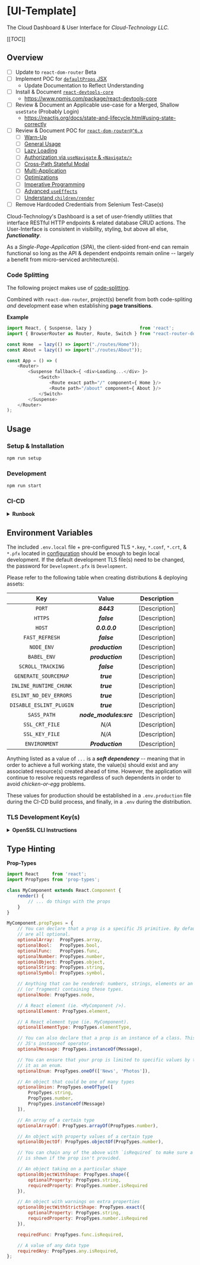 # [UI-Template] #

The Cloud Dashboard & User Interface for *Cloud-Technology LLC.*

[[_TOC_]]

## Overview ##

- [ ] Update to `react-dom-router` Beta
- [ ] Implement POC for [`defaultProps` JSX](https://reactjs.org/docs/typechecking-with-proptypes.html)
    - Update Documentation to Reflect Understanding
- [ ] Install & Document [`react-devtools-core`](https://github.com/facebook/react/tree/main/packages/react-devtools)
    - https://www.npmjs.com/package/react-devtools-core
- [ ] Review & Document an Applicable use-case for a Merged, Shallow `useState` (Probably Login)
    - https://reactjs.org/docs/state-and-lifecycle.html#using-state-correctly
- [ ] Review & Document POC for [`react-dom-router@^6.x`](https://github.com/remix-run/react-router/tree/dev/examples)
    - [ ] [Warn-Up](https://replit.com/@RemixRun/React-Router-v6-Tutorial-Completed)
    - [ ] [General Usage](https://github.com/remix-run/react-router/tree/main/examples/basic)
    - [ ] [Lazy Loading](https://github.com/remix-run/react-router/blob/dev/examples/lazy-loading/src/App.tsx)
    - [ ] [Authorization via `useNavigate` & `<Navigate/>`](https://github.com/remix-run/react-router/tree/main/examples/auth/src)
    - [ ] [Cross-Path Stateful Modal](https://github.com/remix-run/react-router/tree/main/examples/modal/src)
    - [ ] [Multi-Application](https://github.com/remix-run/react-router/tree/main/examples/multi-app)
    - [ ] [Optimizations](https://github.com/ReactTraining/react-workshop/tree/main/courses/electives/performance-optimizations/lecture)
    - [ ] [Imperative Programming](https://github.com/ReactTraining/react-workshop/tree/main/courses/advanced-hooks/02-imperative-react)
    - [ ] [Advanced `useEffects`](https://github.com/ReactTraining/react-workshop/tree/main/courses/advanced-hooks/01-effects)
    - [ ] [Understand `children/render`](https://reactrouter.com/web/api/Route/children-func)

- [ ] Remove Hardcoded Credentials from Selenium Test-Case(s)

Cloud-Technology's Dashboard is a set of user-friendly utilities that interface RESTful HTTP endpoints & related database CRUD actions. The User-Interface is
consistent in visibility, styling, but above all else, ***functionality***.

As a *Single-Page-Application* (*SPA*), the client-sided front-end can remain functional so long as the API & dependent endpoints remain online -- largely a
benefit from micro-serviced architecture(s).

### Code Splitting ###

The following project makes use of [code-splitting](https://reactjs.org/docs/code-splitting.html#route-based-code-splitting).

Combined with `react-dom-router`, project(s) benefit from both code-spliting *and*
development ease when establishing **page transitions**.

**Example**

```js
import React, { Suspense, lazy }                  from 'react';
import { BrowserRouter as Router, Route, Switch } from "react-router-dom";

const Home  = lazy(() => import("./routes/Home"));
const About = lazy(() => import("./routes/About"));

const App = () => (
    <Router>
        <Suspense fallback={ <div>Loading...</div> }>
            <Switch>
                <Route exact path="/" component={ Home }/>
                <Route path="/about" component={ About }/>
            </Switch>
        </Suspense>
    </Router>
);
```

## Usage ##

### Setup & Installation ###

```bash
npm run setup
```

### Development ###

```bash
npm run start
```

### CI-CD ###

<details>

<summary>
    <strong>
        Runbook
    </strong>
</summary>

---

#### Build ####

<details>

<summary>
    <strong>
        Production
    </strong>
</summary>

<br/>

```bash
source .env.production || true

cat << EOF > .env
PORT="${PORT:-8443}"
HTTPS="${HTTPS:-false}"
HOST="${HOST:-0.0.0.0}"

FAST_REFRESH="${FAST_REFRESH:-false}"

NODE_ENV="${NODE_ENV:-production}"
BABEL_ENV="${BABEL_ENV:-production}"

BROWSERSLIST_DISABLE_CACHE="${BROWSERSLIST_DISABLE_CACHE:-true}"
BROWSERSLIST_CONFIG="${BROWSERSLIST_CONFIG:="configuration/.browserlistrc"}"

SCROLL_TRACKING="${SCROLL_TRACKING:-false}"
GENERATE_SOURCEMAP="${GENERATE_SOURCEMAP:-true}"
INLINE_RUNTIME_CHUNK="${INLINE_RUNTIME_CHUNK:-true}"
ESLINT_NO_DEV_ERRORS="${ESLINT_NO_DEV_ERRORS:-true}"
DISABLE_ESLINT_PLUGIN="${DISABLE_ESLINT_PLUGIN:-true}"

SASS_PATH="${SASS_PATH:-node_modules:src}"

SSL_CRT_FILE="${SSL_CRT_FILE}"
SSL_KEY_FILE="${SSL_KEY_FILE}"

ENVIRONMENT="${ENVIRONMENT:-Production}"

REACT_APP_API="${REACT_APP_API}"
REACT_APP_API_ENDPOINT="${REACT_APP_API_ENDPOINT}"
REACT_APP_WS_ENDPOINT="${REACT_APP_WS_ENDPOINT}"
EOF

npm run build --production
```

</details>

#### Archive ####

<details>

<summary>
    <strong>
        Registry
    </strong>
</summary>

<br/>

```bash
export VERSION="$(printf "%s" "$(cat VERSION)")"

export BASE="${CI_REGISTRY_IMAGE}/${CONTAINER}"
export TARGET="${BASE}/${VERSION}"
export LATEST="${TARGET}:latest"

docker build --no-cache --tag "${TARGET}" --tag "${LATEST}" .
docker login -u "${CI_REGISTRY_USER}" -p "${CI_REGISTRY_PASSWORD}" "${CI_REGISTRY}"
docker push "${TARGET}" && docker push "${LATEST}"
```

</details>

#### Distribution ####

<details>

<summary>
    <strong>
        ECR
    </strong>
</summary>

<br/>

```bash
export VERSION="$(printf "%s" "$(cat VERSION)")"

export AWS_ACCESS_KEY_ID="${AWS_ACCESS_KEY_ID}"
export AWS_SECRET_ACCESS_KEY="${AWS_SECRET_ACCESS_KEY}"

export BASE="${AWS_ACCOUNT_ID}.dkr.ecr.${AWS_DEFAULT_REGION}.amazonaws.com/${CONTAINER}"
export TARGET="${BASE}:${VERSION}"
export LATEST="${BASE}:latest"

docker build --no-cache --tag "${TARGET}" --tag "${LATEST}" .

export URL="${AWS_ACCOUNT_ID}.dkr.ecr.${AWS_DEFAULT_REGION}.amazonaws.com"
export PASSWORD="$(aws ecr get-login-password --region ${AWS_DEFAULT_REGION})"

aws ecr create-repository --repository-name "${CONTAINER}" --region "${AWS_DEFAULT_REGION}" || true
printf "%s\n" "${PASSWORD}" | docker login "${URL}" --username AWS --password-stdin

docker push "${TARGET}" && docker push "${LATEST}"
```

</details>

#### Deployment ####

<details>

<summary>
    <strong>
        Stack
    </strong>
</summary>

<br/>

```bash
aws cloudformation create-stack --stack-name "${STACK}" \
    --template-body "file://Stack.Yaml"

# --> Update

aws cloudformation update-stack --stack-name "${STACK}" \
    --template-body "file://Stack.Yaml"

# --> Waiter(s)

aws cloudformation wait stack-create-complete \
    --stack-name "${STACK}" || true

aws cloudformation wait stack-delete-complete \
    --stack-name "${STACK}" || true

aws cloudformation wait stack-exists \
    --stack-name "${STACK}" || true

aws cloudformation wait stack-import-complete \
    --stack-name "${STACK}" || true

aws cloudformation wait stack-rollback-complete \
    --stack-name "${STACK}" || true

aws cloudformation wait stack-update-complete \
    --stack-name "${STACK}" || true
```

</details>

</details>

## Environment Variables ##

The included `.env.local` file + pre-configured TLS `*.key`, `*.conf`,
`*.crt`, & `*.pfx` located in [configuration](./configuration) should be enough to begin local development. If the default development TLS file(s) need to be
changed, the password for `Development.pfx` is `Development`.

Please refer to the following table when creating distributions & deploying assets:

|             Key           |         Value          |  Description  |
|:-------------------------:|:----------------------:|:-------------:|
| `PORT`                    | **_8443_**             | [Description] |
| `HTTPS`                   | **_false_**            | [Description] |
| `HOST`                    | **_0.0.0.0_**          | [Description] |
| `FAST_REFRESH`            | **_false_**            | [Description] |
| `NODE_ENV`                | **_production_**       | [Description] |
| `BABEL_ENV`               | **_production_**       | [Description] |
| `SCROLL_TRACKING`         | **_false_**            | [Description] |
| `GENERATE_SOURCEMAP`      | **_true_**             | [Description] |
| `INLINE_RUNTIME_CHUNK`    | **_true_**             | [Description] |
| `ESLINT_NO_DEV_ERRORS`    | **_true_**             | [Description] |
| `DISABLE_ESLINT_PLUGIN`   | **_true_**             | [Description] |
| `SASS_PATH`               | **_node_modules:src_** | [Description] |
| `SSL_CRT_FILE`            |  _N/A_                 | [Description] |
| `SSL_KEY_FILE`            |  _N/A_                 | [Description] |
| `ENVIRONMENT`             | **_Production_**       | [Description] |

Anything listed as a value of `...` is a ***soft dependency*** -- meaning that in order to achieve a full working state, the value(s) should exist and any
associated resource(s)
created ahead of time. However, the application will continue to resolve requests regardless of such dependents in order to avoid *chicken-or-egg* problems.

These values for production should be established in a `.env.production` file during the CI-CD build process, and finally, in a `.env` during the distribution.

### TLS Development Key(s) ###

<details>

<summary>
    <strong>
        OpenSSL CLI Instructions
    </strong>
</summary>

<br/>

```bash
#!/bin/bash --posix

#
# A CSR or Certificate Signing request is a block of encoded text that is given to a Certificate Authority
# when applying for an SSL Certificate. It is usually generated on the server where the certificate will be
# installed and contains information that will be included in the certificate such as the organization name,
# common name (domain name), locality, and country. It also contains the public key that will be included in
# the certificate. A private key is usually created at the same time that you create the CSR, making a key pair.
#
# CSRs are generally encoded using ASN.1 according to the PKCS #10 specification.
#

# ... export SUB="/C=US/ST=MN/O=Cloud Technology LLC./CN=localhost/subjectAltName=DNS:*.nexus.cloud-technology.io,DNS:nexus.cloud-technology.io,localhost,0.0.0.0"
# ...
# ... openssl req -x509 -newkey rsa:8192 -nodes -sha256   \
# ...     -days 365 -passin "pass:Development"            \
# ...         -subj "${SUB}" -keyout Development.key      \
# ...             -out Development.pem

# --> Debian & Ubuntu
# ... sudo apt install libnss3-tools --yes

# --> OS Agnostic
cat << "EOF" | tee Development.conf
[ req ]
prompt              = no
default_bits        = 2048
default_keyfile     = Development.pem
distinguished_name  = subject
req_extensions      = req_ext
x509_extensions     = x509_ext
string_mask         = utf8only

# RFC 4514, RFC 4519

[ subject ]
countryName              = US
stateOrProvinceName      = MN
localityName             = Minneapolis
organizationName         = Localhost

# Friendly Name

commonName          = Development Certificate
emailAddress        = development@localhost.com

[ x509_ext ]

subjectKeyIdentifier        = hash
authorityKeyIdentifier      = keyid,issuer
basicConstraints        = CA:FALSE
keyUsage                = digitalSignature, keyEncipherment
subjectAltName          = @alternate_names
nsComment               = "OpenSSL Generated Certificate"

# RFC 5280, Section 4.2.1.12 makes EKU optional

[ req_ext ]

subjectKeyIdentifier        = hash

basicConstraints            = CA:FALSE
keyUsage                    = digitalSignature, keyEncipherment
subjectAltName              = @alternate_names
nsComment                   = "OpenSSL Generated Certificate"

# CA/Browser Baseline Requirements, Appendix (B)(3)(G)

[ alternate_names ]

DNS.1       = localhost
DNS.7       = 127.0.0.1

# IPv6 localhost
# DNS.8     = ::1
EOF

openssl req -config Development.conf -new -x509 -sha256 -newkey rsa:2048 -nodes \
    -days "1024" -keyout "Development.key" -out "Development.crt"

openssl pkcs12 -export -out "Development.pfx" -inkey "Development.key" -in "Development.crt"

# --> MacOS Only
# ... sudo security -v add-trusted-cert -d -r trustRoot -k /Library/Keychains/System.keychain Development.crt

# --> Debian & Ubuntu
# ... pk12util -d "sql:${HOME}/.pki/nssdb" -i Development.pfx
# ... certutil -d sql:$HOME/.pki/nssdb -A -t "P,," -n "Development Certificate" -i Development.crt

# Reference
#   - https://stackoverflow.com/questions/7580508/getting-chrome-to-accept-self-signed-localhost-certificate
```

</details>

## Type Hinting ##

**Prop-Types**

```js
import React     from 'react';
import PropTypes from 'prop-types';

class MyComponent extends React.Component {
    render() {
        // ... do things with the props
    }
}

MyComponent.propTypes = {
    // You can declare that a prop is a specific JS primitive. By default, these
    // are all optional.
    optionalArray:  PropTypes.array,
    optionalBool:   PropTypes.bool,
    optionalFunc:   PropTypes.func,
    optionalNumber: PropTypes.number,
    optionalObject: PropTypes.object,
    optionalString: PropTypes.string,
    optionalSymbol: PropTypes.symbol,

    // Anything that can be rendered: numbers, strings, elements or an array
    // (or fragment) containing these types.
    optionalNode: PropTypes.node,

    // A React element (ie. <MyComponent />).
    optionalElement: PropTypes.element,

    // A React element type (ie. MyComponent).
    optionalElementType: PropTypes.elementType,

    // You can also declare that a prop is an instance of a class. This uses
    // JS's instanceof operator.
    optionalMessage: PropTypes.instanceOf(Message),

    // You can ensure that your prop is limited to specific values by treating
    // it as an enum.
    optionalEnum: PropTypes.oneOf(['News', 'Photos']),

    // An object that could be one of many types
    optionalUnion: PropTypes.oneOfType([
        PropTypes.string,
        PropTypes.number,
        PropTypes.instanceOf(Message)
    ]),

    // An array of a certain type
    optionalArrayOf: PropTypes.arrayOf(PropTypes.number),

    // An object with property values of a certain type
    optionalObjectOf: PropTypes.objectOf(PropTypes.number),

    // You can chain any of the above with `isRequired` to make sure a warning
    // is shown if the prop isn't provided.

    // An object taking on a particular shape
    optionalObjectWithShape: PropTypes.shape({
        optionalProperty: PropTypes.string,
        requiredProperty: PropTypes.number.isRequired
    }),

    // An object with warnings on extra properties
    optionalObjectWithStrictShape: PropTypes.exact({
        optionalProperty: PropTypes.string,
        requiredProperty: PropTypes.number.isRequired
    }),

    requiredFunc: PropTypes.func.isRequired,

    // A value of any data type
    requiredAny: PropTypes.any.isRequired,
};
```
